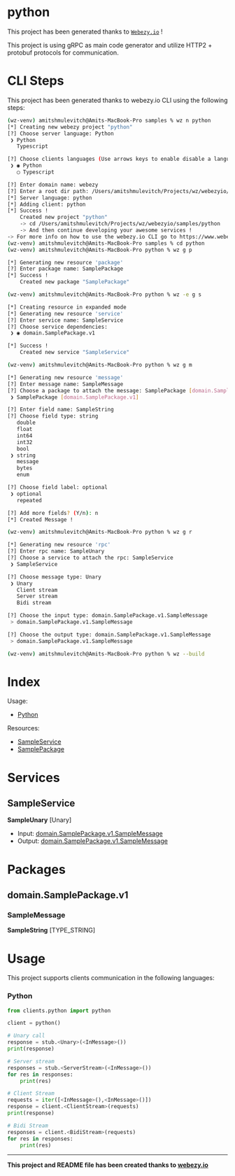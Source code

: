 # python

This project has been generated thanks to [```Webezy.io```](https://www.webezy.io) !

This project is using gRPC as main code generator and utilize HTTP2 + protobuf protocols for communication.

# CLI Steps
This project has been generated thanks to webezy.io CLI using the following steps:

```sh
(wz-venv) amitshmulevitch@Amits-MacBook-Pro samples % wz n python
[*] Creating new webezy project "python"
[?] Choose server language: Python
 ❯ Python
   Typescript

[?] Choose clients languages (Use arrows keys to enable disable a language): 
 ❯ ◉ Python
   ◯ Typescript

[?] Enter domain name: webezy
[?] Enter a root dir path: /Users/amitshmulevitch/Projects/wz/webezyio/samples/python
[*] Server language: python
[*] Adding client: python
[*] Success !
	Created new project "python"
	-> cd /Users/amitshmulevitch/Projects/wz/webezyio/samples/python
	-> And then continue developing your awesome services !
-> For more info on how to use the webezy.io CLI go to https://www.webezy.io/docs
(wz-venv) amitshmulevitch@Amits-MacBook-Pro samples % cd python 
(wz-venv) amitshmulevitch@Amits-MacBook-Pro python % wz g p

[*] Generating new resource 'package'
[?] Enter package name: SamplePackage
[*] Success !
	Created new package "SamplePackage"

(wz-venv) amitshmulevitch@Amits-MacBook-Pro python % wz -e g s

[*] Creating resource in expanded mode
[*] Generating new resource 'service'
[?] Enter service name: SampleService
[?] Choose service dependencies: 
 ❯ ◉ domain.SamplePackage.v1

[*] Success !
	Created new service "SampleService"

(wz-venv) amitshmulevitch@Amits-MacBook-Pro python % wz g m

[*] Generating new resource 'message'
[?] Enter message name: SampleMessage
[?] Choose a package to attach the message: SamplePackage [domain.SamplePackage.v1]
 ❯ SamplePackage [domain.SamplePackage.v1]

[?] Enter field name: SampleString
[?] Choose field type: string
   double
   float
   int64
   int32
   bool
 ❯ string
   message
   bytes
   enum

[?] Choose field label: optional
 ❯ optional
   repeated

[?] Add more fields? (Y/n): n
[*] Created Message !

(wz-venv) amitshmulevitch@Amits-MacBook-Pro python % wz g r

[*] Generating new resource 'rpc'
[?] Enter rpc name: SampleUnary
[?] Choose a service to attach the rpc: SampleService
 ❯ SampleService

[?] Choose message type: Unary
 ❯ Unary
   Client stream
   Server stream
   Bidi stream

[?] Choose the input type: domain.SamplePackage.v1.SampleMessage
 > domain.SamplePackage.v1.SampleMessage

[?] Choose the output type: domain.SamplePackage.v1.SampleMessage
 > domain.SamplePackage.v1.SampleMessage

(wz-venv) amitshmulevitch@Amits-MacBook-Pro python % wz --build
```

# Index
Usage:
- [Python](#Python)

Resources:
- [SampleService](#SampleService)
- [SamplePackage](#domain.SamplePackage.v1)

# Services

## SampleService

__SampleUnary__ [Unary]
- Input: [domain.SamplePackage.v1.SampleMessage](#SampleMessage)
- Output: [domain.SamplePackage.v1.SampleMessage](#SampleMessage)

# Packages

## domain.SamplePackage.v1

### SampleMessage

__SampleString__ [TYPE_STRING]



# Usage
This project supports clients communication in the following languages:
### Python

```py
from clients.python import python

client = python()

# Unary call
response = stub.<Unary>(<InMessage>())
print(response)

# Server stream
responses = stub.<ServerStream>(<InMessage>())
for res in responses:
	print(res)

# Client Stream
requests = iter([<InMessage>(),<InMessage>()])
response = client.<ClientStream>(requests)
print(response)

# Bidi Stream
responses = client.<BidiStream>(requests)
for res in responses:
	print(res)
```

* * *
__This project and README file has been created thanks to [webezy.io](https://www.webezy.io)__